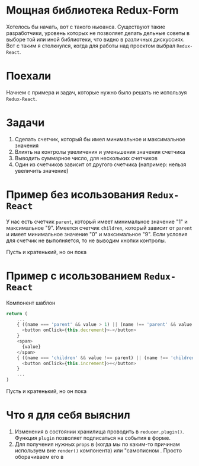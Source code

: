 # Мощная библиотека Redux-Form

Хотелось бы начать, вот с такого ньюанса. Существуют такие разработчики, уровень которых не позволяет делать дельные советы в выборе той или иной библиотеки, что видно в различных дискуссиях. Вот с таким я столкнулся, когда для работы над проектом выбрал `Redux-React`.

# Поехали

Начнем с примера и задач, которые нужно было решать не используя `Redux-React`.

# Задачи

 1. Сделать счетчик, который бы имел минимальное и максимальное значения
 2. Влиять на контролы увеличения и уменьшения значения счетчика
 3. Выводить суммарное число, для нескольких счетчиков
 4. Один из счетчиков зависит от другого счетчика (например: нельзя увеличить значение)

# Пример без исользования `Redux-React`

У нас есть счетчик `parent`, который имеет минимальное значение "1" и максимальное "9". Имеется счетчик `children`, который 
зависит от `parent` и имеет минимальное значение "0" и максимальное "9". Если условия для счетчик не выполняется, то не выводим кнопки контролы.

Пусть и кратенький, но он пока

# Пример c исользованием `Redux-React`

Компонент шаблон
```javascript
return (
	...
	{ ((name === 'parent' && value > 1) || (name !== 'parent' && value !== 0)) &&
	  <button onClick={this.decrement}>-</button>
	}
	<span>
	  {value}
	</span>
	{ ((name === 'children' && value !== parent) || (name !== 'children' && value !== 9)) &&
	  <button onClick={this.increment}>+</button>
	}
	...
)
```

Пусть и кратенький, но он пока

# Что я для себя выяснил

 1. Изменения в состоянии хранилища проводить в `reducer.plugin()`. Функция `plugin` позволяет подписаться на события в форме.
 2. Для получения нужных `props` в <Field/>(когда мы по каким-то причинам используем вне `render()` компонента) или "самописном . Просто оборачиваем его в <FormSection name="">
